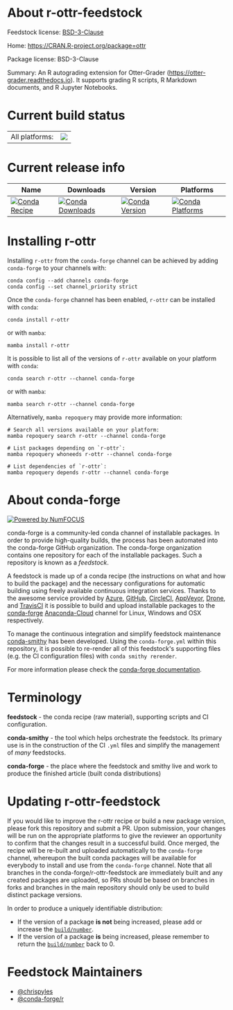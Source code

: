 About r-ottr-feedstock
======================

Feedstock license: [BSD-3-Clause](https://github.com/conda-forge/r-ottr-feedstock/blob/main/LICENSE.txt)

Home: https://CRAN.R-project.org/package=ottr

Package license: BSD-3-Clause

Summary: An R autograding extension for Otter-Grader (<https://otter-grader.readthedocs.io>). It supports grading R scripts, R Markdown documents, and R Jupyter Notebooks.

Current build status
====================


<table><tr><td>All platforms:</td>
    <td>
      <a href="https://dev.azure.com/conda-forge/feedstock-builds/_build/latest?definitionId=20020&branchName=main">
        <img src="https://dev.azure.com/conda-forge/feedstock-builds/_apis/build/status/r-ottr-feedstock?branchName=main">
      </a>
    </td>
  </tr>
</table>

Current release info
====================

| Name | Downloads | Version | Platforms |
| --- | --- | --- | --- |
| [![Conda Recipe](https://img.shields.io/badge/recipe-r--ottr-green.svg)](https://anaconda.org/conda-forge/r-ottr) | [![Conda Downloads](https://img.shields.io/conda/dn/conda-forge/r-ottr.svg)](https://anaconda.org/conda-forge/r-ottr) | [![Conda Version](https://img.shields.io/conda/vn/conda-forge/r-ottr.svg)](https://anaconda.org/conda-forge/r-ottr) | [![Conda Platforms](https://img.shields.io/conda/pn/conda-forge/r-ottr.svg)](https://anaconda.org/conda-forge/r-ottr) |

Installing r-ottr
=================

Installing `r-ottr` from the `conda-forge` channel can be achieved by adding `conda-forge` to your channels with:

```
conda config --add channels conda-forge
conda config --set channel_priority strict
```

Once the `conda-forge` channel has been enabled, `r-ottr` can be installed with `conda`:

```
conda install r-ottr
```

or with `mamba`:

```
mamba install r-ottr
```

It is possible to list all of the versions of `r-ottr` available on your platform with `conda`:

```
conda search r-ottr --channel conda-forge
```

or with `mamba`:

```
mamba search r-ottr --channel conda-forge
```

Alternatively, `mamba repoquery` may provide more information:

```
# Search all versions available on your platform:
mamba repoquery search r-ottr --channel conda-forge

# List packages depending on `r-ottr`:
mamba repoquery whoneeds r-ottr --channel conda-forge

# List dependencies of `r-ottr`:
mamba repoquery depends r-ottr --channel conda-forge
```


About conda-forge
=================

[![Powered by
NumFOCUS](https://img.shields.io/badge/powered%20by-NumFOCUS-orange.svg?style=flat&colorA=E1523D&colorB=007D8A)](https://numfocus.org)

conda-forge is a community-led conda channel of installable packages.
In order to provide high-quality builds, the process has been automated into the
conda-forge GitHub organization. The conda-forge organization contains one repository
for each of the installable packages. Such a repository is known as a *feedstock*.

A feedstock is made up of a conda recipe (the instructions on what and how to build
the package) and the necessary configurations for automatic building using freely
available continuous integration services. Thanks to the awesome service provided by
[Azure](https://azure.microsoft.com/en-us/services/devops/), [GitHub](https://github.com/),
[CircleCI](https://circleci.com/), [AppVeyor](https://www.appveyor.com/),
[Drone](https://cloud.drone.io/welcome), and [TravisCI](https://travis-ci.com/)
it is possible to build and upload installable packages to the
[conda-forge](https://anaconda.org/conda-forge) [Anaconda-Cloud](https://anaconda.org/)
channel for Linux, Windows and OSX respectively.

To manage the continuous integration and simplify feedstock maintenance
[conda-smithy](https://github.com/conda-forge/conda-smithy) has been developed.
Using the ``conda-forge.yml`` within this repository, it is possible to re-render all of
this feedstock's supporting files (e.g. the CI configuration files) with ``conda smithy rerender``.

For more information please check the [conda-forge documentation](https://conda-forge.org/docs/).

Terminology
===========

**feedstock** - the conda recipe (raw material), supporting scripts and CI configuration.

**conda-smithy** - the tool which helps orchestrate the feedstock.
                   Its primary use is in the construction of the CI ``.yml`` files
                   and simplify the management of *many* feedstocks.

**conda-forge** - the place where the feedstock and smithy live and work to
                  produce the finished article (built conda distributions)


Updating r-ottr-feedstock
=========================

If you would like to improve the r-ottr recipe or build a new
package version, please fork this repository and submit a PR. Upon submission,
your changes will be run on the appropriate platforms to give the reviewer an
opportunity to confirm that the changes result in a successful build. Once
merged, the recipe will be re-built and uploaded automatically to the
`conda-forge` channel, whereupon the built conda packages will be available for
everybody to install and use from the `conda-forge` channel.
Note that all branches in the conda-forge/r-ottr-feedstock are
immediately built and any created packages are uploaded, so PRs should be based
on branches in forks and branches in the main repository should only be used to
build distinct package versions.

In order to produce a uniquely identifiable distribution:
 * If the version of a package **is not** being increased, please add or increase
   the [``build/number``](https://docs.conda.io/projects/conda-build/en/latest/resources/define-metadata.html#build-number-and-string).
 * If the version of a package **is** being increased, please remember to return
   the [``build/number``](https://docs.conda.io/projects/conda-build/en/latest/resources/define-metadata.html#build-number-and-string)
   back to 0.

Feedstock Maintainers
=====================

* [@chrispyles](https://github.com/chrispyles/)
* [@conda-forge/r](https://github.com/conda-forge/r/)


